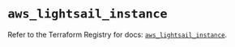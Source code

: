 # `aws_lightsail_instance`

Refer to the Terraform Registry for docs: [`aws_lightsail_instance`](https://registry.terraform.io/providers/hashicorp/aws/6.10.0/docs/resources/lightsail_instance).
